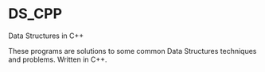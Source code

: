 # DS_CPP
Data Structures in C++

These programs are solutions to some common Data Structures techniques and problems. Written in C++.
